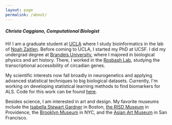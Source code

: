 ```yaml
---
layout: page
permalink: /about/
---
```

##### Christa Caggiano, Computational Biologist

Hi! I am a graduate student at [UCLA](https://bioinformatics.ucla.edu/) where I study bioinformatics in the lab of [Noah Zaitlen](http://zaitlenlab.science/). Before coming to UCLA, I started my PhD at UCSF. I did my undergrad degree at [Brandeis University](http://www.brandeis.edu/), where I majored in biological physics and art history. There, I worked in the [Rosbash Lab](http://www.bio.brandeis.edu/rosbash-lab/), studying the transcriptional accessibility of circadian genes.

My scientific interests now fall broadly in neurogenetics and applying advanced statistical techniques to big biological datasets. Currently, I'm working on developing statistical learning methods to find biomarkers for ALS. Code for this work can be found [here](https://github.com/christacaggiano/celfie).

Besides science, I am interested in art and design. My favorite museums include the [Isabella Stewart Gardner](https://www.gardnermuseum.org/) in Boston, [the RISD Museum](https://risdmuseum.org/) in Providence, the [Brooklyn Museum](https://www.brooklynmuseum.org/) in NYC, and the [Asian Art Museum](http://www.asianart.org/) in San Francisco.
